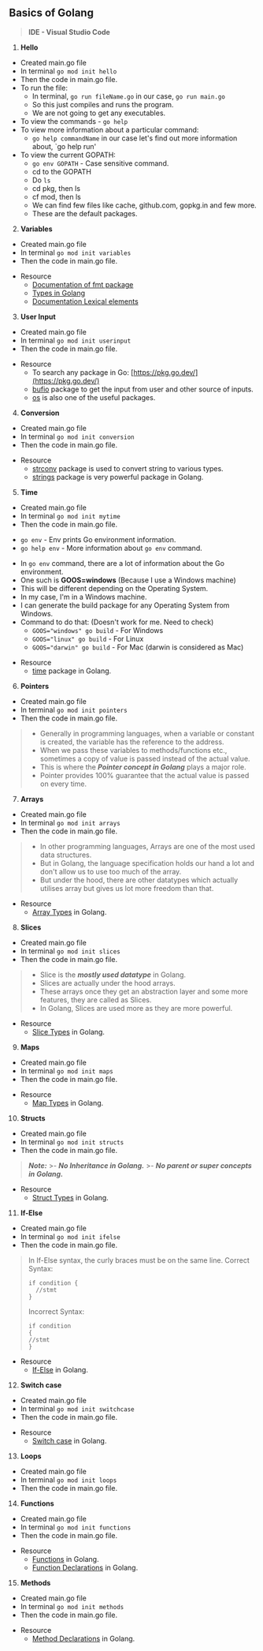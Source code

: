 ## Basics of Golang

> **IDE - Visual Studio Code**

1. **Hello**
- Created main.go file
- In terminal `go mod init hello`
- Then the code in main.go file.
- To run the file:
	- In terminal, `go run fileName.go` in our case, `go run main.go`
	- So this just compiles and runs the program.
	- We are not going to get any executables.
-  To view the commands -  `go help`
- To view more information about a particular command:
	- `go help commandName` in our case let's find out more information about, `go help run'
- To view the current GOPATH:
	- `go env GOPATH` - Case sensitive command.
	- cd to the GOPATH
	- Do `ls`
	- cd pkg, then ls
	- cf mod, then ls
	- We can find few files like cache, github.com, gopkg.in and few more.
	- These are the default packages.

2. **Variables**
- Created main.go file
- In terminal `go mod init variables`
- Then the code in main.go file.

* Resource
	- [Documentation of fmt package](https://pkg.go.dev/fmt)
	- [Types in Golang](https://pkg.go.dev/builtin#pkg-types)
	- [Documentation Lexical elements](https://golang.org/ref/spec#Lexical_elements)

3. **User Input**
- Created main.go file
- In terminal `go mod init userinput`
- Then the code in main.go file.

* Resource
	* To search any package in Go: [https://pkg.go.dev/](https://pkg.go.dev/)
	* [bufio](https://pkg.go.dev/bufio) package to get the input from user and other source of inputs.
	* [os](https://pkg.go.dev/os) is also one of the useful packages.

4. **Conversion**
- Created main.go file
- In terminal `go mod init conversion`
- Then the code in main.go file.

* Resource
	* [strconv](https://pkg.go.dev/strconv) package is used to convert string to various types.
	* [strings](https://pkg.go.dev/strings) package is very powerful package in Golang.

5. **Time**
- Created main.go file
- In terminal `go mod init mytime`
- Then the code in main.go file.

* `go env` - Env prints Go environment information.
* `go help env` - More information about `go env` command.

- In `go env` command, there are a lot of information about the Go environment.
- One such is **GOOS=windows** (Because I use a Windows machine)
- This will be different depending on the Operating System.
- In my case, I'm in a Windows machine.
- I can generate the build package for any Operating System from Windows.
- Command to do that: (Doesn't work for me. Need to check)
	- `GOOS="windows" go build` - For Windows
	- `GOOS="linux" go build` - For Linux
	- `GOOS="darwin" go build` - For Mac (darwin is considered as Mac)

* Resource
	* [time](https://pkg.go.dev/time) package in Golang.

6. **Pointers**
- Created main.go file
- In terminal `go mod init pointers`
- Then the code in main.go file.

>- Generally in programming languages, when a variable or constant is created, the variable has the reference to the address.
>- When we pass these variables to methods/functions etc., sometimes a copy of value is passed instead of the actual value.
>- This is where the ***Pointer concept in Golang*** plays a major role.
>- Pointer provides 100% guarantee that the actual value is passed on every time.

7. **Arrays**
- Created main.go file
- In terminal `go mod init arrays`
- Then the code in main.go file.

>- In other programming languages, Arrays are one of the most used data structures.
>- But in Golang, the language specification holds our hand a lot and don't allow us  to use too much of the array.
>- But under the hood, there are other datatypes which actually utilises array but gives us lot more freedom than that.

* Resource
	* [Array Types](https://golang.org/ref/spec#Array_types) in Golang.

8. **Slices**
- Created main.go file
- In terminal `go mod init slices`
- Then the code in main.go file.

>- Slice is the ***mostly used datatype*** in Golang.
>- Slices are actually under the hood arrays.
>- These arrays once they get an abstraction layer and some more features, they are called as Slices.
>- In Golang, Slices are used more as they are more powerful.

* Resource
	* [Slice Types](https://golang.org/ref/spec#Slice_types) in Golang.

9. **Maps**
- Created main.go file
- In terminal `go mod init maps`
- Then the code in main.go file.

* Resource
	* [Map Types](https://golang.org/ref/spec#Map_types) in Golang.

10. **Structs**
- Created main.go file
- In terminal `go mod init structs`
- Then the code in main.go file.

> ***Note:***
	>- ***No Inheritance in Golang.***
	>- ***No parent or super concepts in Golang.***

* Resource
	* [Struct Types](https://golang.org/ref/spec#Struct_types) in Golang.

11. **If-Else**
- Created main.go file
- In terminal `go mod init ifelse`
- Then the code in main.go file.

> In If-Else syntax, the curly braces must be on the same line.
> Correct Syntax:
> ```
> if condition {
>	//stmt
> }
> ```
> Incorrect Syntax:
> ```
> if condition
> {
> //stmt
> }
> ```

* Resource
	* [If-Else](https://golang.org/ref/spec#If_statements) in Golang.

12. **Switch case**
- Created main.go file
- In terminal `go mod init switchcase`
- Then the code in main.go file.

* Resource
	* [Switch case](https://golang.org/ref/spec#Switch_statements) in Golang.

13. **Loops**
- Created main.go file
- In terminal `go mod init loops`
- Then the code in main.go file.

14. **Functions**
- Created main.go file
- In terminal `go mod init functions`
- Then the code in main.go file.

* Resource
	* [Functions](https://golang.org/ref/spec#Function_types) in Golang.
	* [Function Declarations](https://golang.org/ref/spec#Function_declarations) in Golang.

15. **Methods**
- Created main.go file
- In terminal `go mod init methods`
- Then the code in main.go file.

* Resource
	* [Method Declarations](https://golang.org/ref/spec#Method_declarations) in Golang.